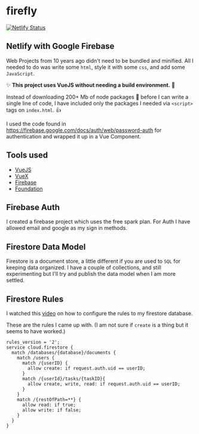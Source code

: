 # firefly

[![Netlify Status](https://api.netlify.com/api/v1/badges/9a02fef1-3e25-4371-915b-962839ea7dae/deploy-status)](https://app.netlify.com/sites/eager-roentgen-a14dbd/deploys)

## Netlify with Google Firebase

Web Projects from 10 years ago didn't need to be bundled and minified. All I needed to do was write some `html`, style it with some `css`, and add some `JavaScript`.

:sparkles: __This project uses VueJS without needing a build environment.__ :star2:

Instead of downloading 200+ Mb of node packages :poop: before I can write a single line of code, I have included only the packages I needed via `<script>` tags on `index.html`. :thumbsup:

I used the code found in https://firebase.google.com/docs/auth/web/password-auth for authentication and wrapped it up in a Vue Component. 


## Tools used

* [VueJS](https://vuejs.org/v2/guide/index.html)
* [VueX](https://vuex.vuejs.org/)
* [Firebase](https://firebase.google.com/docs/web/setup#add-sdks-initialize)
* [Foundation](https://foundation.zurb.com/)


## Firebase Auth
I created a firebase project which uses the free spark plan. 
For Auth I have allowed email and google as my sign in methods.

## Firestore Data Model
Firestore is a document store, a little different if you are used to `SQL` for keeping data organized.
I have a couple of collections, and still experimenting but I'll try and publish the data model when I am more settled.

## Firestore Rules

I watched this [video](https://www.youtube.com/watch?v=eW5MdE3ZcAw) on how to configure the rules to my firestore database. 

These are the rules I came up with. (I am not sure if `create` is a thing but it seems to have worked.)

```
rules_version = '2';
service cloud.firestore {
  match /databases/{database}/documents {
    match /users {
      match /{userID} {
        allow create: if request.auth.uid == userID;
      }
      match /{userId}/tasks/{taskID}{
        allow create, write, read: if request.auth.uid == userID;
      }
    }
    match /{restOfPath=**} {
      allow read: if true;
      allow write: if false;
    }
  }
}
```